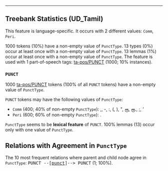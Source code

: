 

--------------------------------------------------------------------------------

## Treebank Statistics (UD_Tamil)

This feature is language-specific.
It occurs with 2 different values: `Comm`, `Peri`.

1000 tokens (10%) have a non-empty value of `PunctType`.
13 types (0%) occur at least once with a non-empty value of `PunctType`.
13 lemmas (1%) occur at least once with a non-empty value of `PunctType`.
The feature is used with 1 part-of-speech tags: [ta-pos/PUNCT]() (1000; 10% instances).

### `PUNCT`

1000 [ta-pos/PUNCT]() tokens (100% of all `PUNCT` tokens) have a non-empty value of `PunctType`.

`PUNCT` tokens may have the following values of `PunctType`:

* `Comm` (400; 40% of non-empty `PunctType`): ,, -, :, (, ), ", ரூ, ரூ., ;, ’
* `Peri` (600; 60% of non-empty `PunctType`): .

`PunctType` seems to be **lexical feature** of `PUNCT`. 100% lemmas (13) occur only with one value of `PunctType`.

## Relations with Agreement in `PunctType`

The 10 most frequent relations where parent and child node agree in `PunctType`:
<tt>PUNCT --[<a href="../dep/punct.html">punct</a>]--> PUNCT</tt> (1; 100%).

